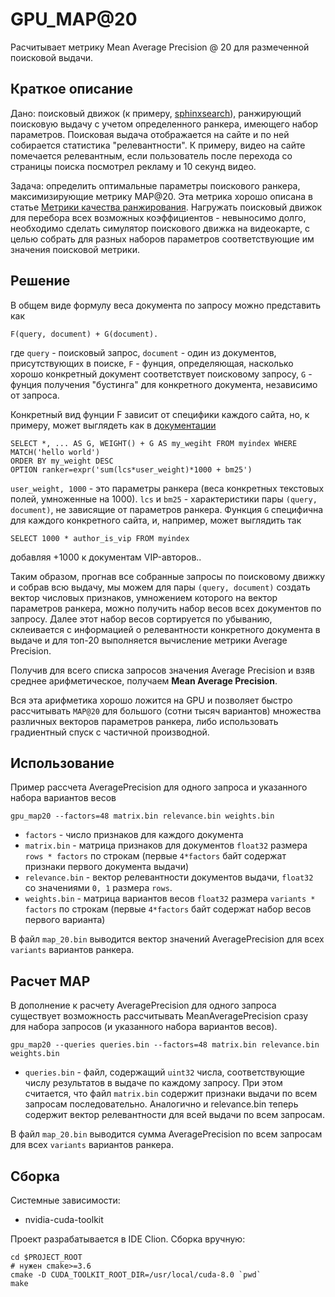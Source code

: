 GPU_MAP@20
==========

Расчитывает метрику Mean Average Precision @ 20 для размеченной поисковой выдачи.

Краткое описание
----------------
Дано: поисковый движок (к примеру, [sphinxsearch](sphinxsearch.com)), ранжирующий поисковую выдачу с учетом 
определенного ранкера, имеющего набор параметров. Поисковая выдача отображается на сайте и по ней собирается
статистика "релевантности". К примеру, видео на сайте помечается релевантным, если пользователь после перехода 
со страницы поиска посмотрел рекламу и 10 секунд видео.

Задача: определить оптимальные параметры поискового ранкера, максимизирующие метрику MAP@20. Эта метрика хорошо 
описана в статье [Метрики качества ранжирования](https://habrahabr.ru/company/econtenta/blog/303458/).
Нагружать поисковый движок для перебора всех возможных коэффициентов - невыносимо долго, необходимо сделать симулятор
поискового движка на видеокарте, с целью собрать для разных наборов параметров соответствующие им значения поисковой
метрики.

Решение
-------

В общем виде формулу веса документа по запросу можно представить как
```
F(query, document) + G(document).
```
где `query` - поисковый запрос, `document` - один из документов, присутствующих в поиске, `F` - фунция, определяющая,
насколько хорошо конкретный документ соответствует поисковому запросу, `G` - фунция получения "бустинга" для конкретного
документа, независимо от запроса.

Конкретный вид фунции F зависит от специфики каждого сайта, но, к примеру, может выглядеть как в 
[документации](http://sphinxsearch.com/docs/current.html#expression-ranker)

```
SELECT *, ... AS G, WEIGHT() + G AS my_wegiht FROM myindex WHERE MATCH('hello world')
ORDER BY my_weight DESC
OPTION ranker=expr('sum(lcs*user_weight)*1000 + bm25')
```

`user_weight, 1000` - это параметры ранкера (веса конкретных текстовых полей, умноженные на 1000). 
`lcs` и `bm25` - характеристики пары `(query, document)`, не зависящие от параметров ранкера.
Функция `G` специфична для каждого конкретного сайта, и, например, может выглядить так

```
SELECT 1000 * author_is_vip FROM myindex
```
добавляя +1000 к документам VIP-авторов..

Таким образом, прогнав все собранные запросы по поисковому движку и собрав всю выдачу, мы можем для пары
 `(query, document)` создать вектор числовых признаков, умножением которого на вектор параметров ранкера,
 можно получить набор весов всех документов по запросу.
Далее этот набор весов сортируется по убыванию, склеивается с информацией о релевантности конкретного документа в 
выдаче и для топ-20 выполняется вычисление метрики Average Precision.

Получив для всего списка запросов значения Average Precision и взяв среднее арифметическое, получаем 
**Mean Average Precision**.
  
Вся эта арифметика хорошо ложится на GPU и позволяет быстро рассчитывать `MAP@20` для большого (сотни тысяч вариантов)
множества различных векторов параметров ранкера, либо использовать градиентный спуск с частичной производной.

Использование
-------------

Пример рассчета AveragePrecision для одного запроса и указанного набора вариантов весов

```
gpu_map20 --factors=48 matrix.bin relevance.bin weights.bin
```
* `factors` - число признаков для каждого документа
* `matrix.bin` - матрица признаков для документов `float32` размера `rows * factors` по строкам 
(первые `4*factors` байт содержат признаки первого документа выдачи)
* `relevance.bin` - вектор релевантности документов выдачи, `float32` со значениями `0, 1` размера `rows`.
* `weights.bin` - матрица вариантов весов `float32` размера `variants * factors` по строкам
(первые `4*factors` байт содержат набор весов первого варианта)

В файл `map_20.bin` выводится вектор значений AveragePrecision для всех `variants` вариантов ранкера.

Расчет MAP
----------

В дополнение к расчету AveragePrecision для одного запроса существует возможность рассчитывать 
MeanAveragePrecision сразу для набора запросов (и указанного набора вариантов весов).

```
gpu_map20 --queries queries.bin --factors=48 matrix.bin relevance.bin weights.bin
```
* `queries.bin` - файл, содержащий `uint32` числа, соответствующие числу результатов в выдаче по каждому запросу.
При этом считается, что файл `matrix.bin` содержит признаки выдачи по всем запросам последовательно. Аналогично и 
relevance.bin теперь содержит вектор релевантности для всей выдачи по всем запросам. 

В файл `map_20.bin` выводится сумма AveragePrecision по всем запросам для всех `variants` вариантов ранкера.

Сборка
------

Системные зависимости:
* nvidia-cuda-toolkit

Проект разрабатывается в IDE Clion. Сборка вручную:

```
cd $PROJECT_ROOT
# нужен cmake>=3.6
cmake -D CUDA_TOOLKIT_ROOT_DIR=/usr/local/cuda-8.0 `pwd`
make
```
